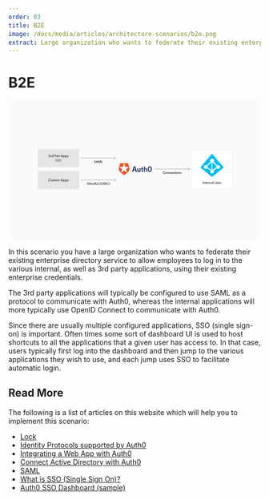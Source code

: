 ```yaml
---
order: 03
title: B2E
image: /docs/media/articles/architecture-scenarios/b2e.png
extract: Large organization who wants to federate their existing enterprise directory service to allow employees to log in to applications using their existing enterprise credentials.
---
```


# B2E

![](/media/articles/architecture-scenarios/b2e.png)

In this scenario you have a large organization who wants to federate their existing enterprise directory service to allow employees to log in to the various internal, as well as 3rd party applications, using their existing enterprise credentials.

The 3rd party applications will typically be configured to use SAML as a protocol to communicate with Auth0, whereas the internal applications will more typically use OpenID Connect to communicate with Auth0.

Since there are usually multiple configured applications, SSO (single sign-on) is important. Often times some sort of dashboard UI is used to host shortcuts to all the applications that a given user has access to. In that case, users typically first log into the dashboard and then jump to the various applications they wish to use, and each jump uses SSO to facilitate automatic login.

## Read More

The following is a list of articles on this website which will help you to implement this scenario:

* [Lock](https://auth0.com/lock)
* [Identity Protocols supported by Auth0](https://auth0.com/docs/protocols)
* [Integrating a Web App with Auth0](https://auth0.com/docs/oauth-web-protocol)
* [Connect Active Directory with Auth0](https://auth0.com/docs/connections/enterprise/active-directory)
* [SAML](https://auth0.com/docs/saml-configuration)
* [What is SSO (Single Sign On)?](https://auth0.com/docs/sso/single-sign-on)
* [Auth0 SSO Dashboard (sample)](https://github.com/auth0-samples/auth0-sso-dashboard)

